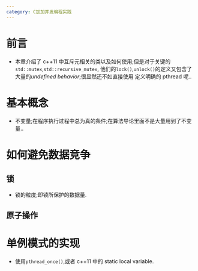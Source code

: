 ```yaml
---
category: C加加并发编程实践
---
```


# 前言
*   本章介绍了 c++11 中互斥元相关的类以及如何使用;但是对于关键的`std::mutex`,`std::recursive_mutex`,
    他们的`lock()`,`unlock()`的定义又包含了大量的*undefined behavior*;很显然还不如直接使用
    定义明确的 pthread 呢..
    

# 基本概念
*   不变量;在程序执行过程中总为真的条件;在算法导论里面不是大量用到了不变量..

# 如何避免数据竞争

## 锁
*   锁的粒度;即锁所保护的数据量.

## 原子操作

# 单例模式的实现
*   使用`pthread_once()`,或者 c++11 中的 static local variable.

